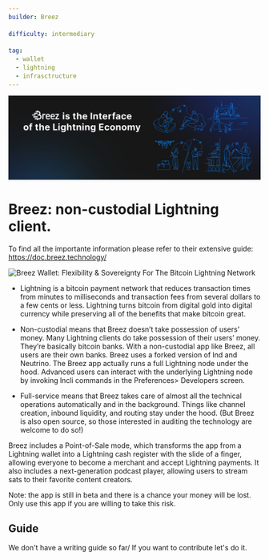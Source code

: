```yaml
---
builder: Breez

difficulty: intermediary

tag:
  - wallet
  - lightning
  - infrasctructure
---
```


![cover](assets/cover.jpeg)

# Breez: non-custodial Lightning client.

To find all the importante information please refer to their extensive guide: https://doc.breez.technology/

![ Breez Wallet: Flexibility & Sovereignty For The Bitcoin Lightning Network ](https://youtu.be/Z_yiPM2gzk0)

- Lightning is a bitcoin payment network that reduces transaction times from minutes to milliseconds and transaction fees from several dollars to a few cents or less. Lightning turns bitcoin from digital gold into digital currency while preserving all of the benefits that make bitcoin great.

- Non-custodial means that Breez doesn’t take possession of users’ money. Many Lightning clients do take possession of their users’ money. They’re basically bitcoin banks. With a non-custodial app like Breez, all users are their own banks. Breez uses a forked version of lnd and Neutrino. The Breez app actually runs a full Lightning node under the hood. Advanced users can interact with the underlying Lightning node by invoking lncli commands in the Preferences> Developers screen.

- Full-service means that Breez takes care of almost all the technical operations automatically and in the background. Things like channel creation, inbound liquidity, and routing stay under the hood. (But Breez is also open source, so those interested in auditing the technology are welcome to do so!)

Breez includes a Point-of-Sale mode, which transforms the app from a Lightning wallet into a Lightning cash register with the slide of a finger, allowing everyone to become a merchant and accept Lightning payments. It also includes a next-generation podcast player, allowing users to stream sats to their favorite content creators.

Note: the app is still in beta and there is a chance your money will be lost. Only use this app if you are willing to take this risk.

## Guide

We don't have a writing guide so far/ If you want to contribute let's do it.

